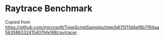 # Raytrace Benchmark

Copied from https://github.com/microsoft/TypeScriptSamples/tree/b675f11d4ef8b7f94aa563586332415407bfe168/raytracer .
